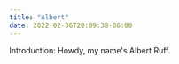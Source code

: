 ```yaml
---
title: "Albert"
date: 2022-02-06T20:09:38-06:00
---
```


Introduction: Howdy, my name's Albert Ruff.